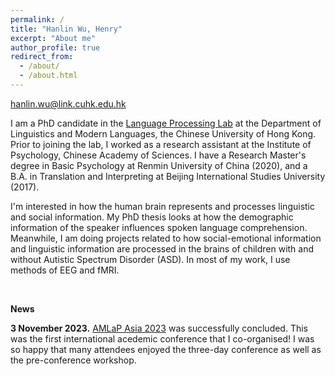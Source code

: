 ```yaml
---
permalink: /
title: "Hanlin Wu, Henry"
excerpt: "About me"
author_profile: true
redirect_from: 
  - /about/
  - /about.html
---
```


hanlin.wu@link.cuhk.edu.hk

I am a PhD candidate in the [Language Processing Lab](https://cuhklpl.github.io/index.html) at the Department of Linguistics and Modern Languages, the Chinese University of Hong Kong. Prior to joining the lab, I worked as a research assistant at the Institute of Psychology, Chinese Academy of Sciences. I have a Research Master's degree in Basic Psychology at Renmin University of China (2020), and a B.A. in Translation and Interpreting at Beijing International Studies University (2017).

I'm interested in how the human brain represents and processes linguistic and social information. My PhD thesis looks at how the demographic information of the speaker influences spoken language comprehension. Meanwhile, I am doing projects related to how social-emotional information and linguistic information are processed in the brains of children with and without Autistic Spectrum Disorder (ASD). In most of my work, I use methods of EEG and fMRI.

<br>

**News**

**3 November 2023.** [AMLaP Asia 2023](https://ling.cuhk.edu.hk/amlap.asia/) was successfully concluded. This was the first international acedemic conference that I co-organised! I was so happy that many attendees enjoyed the three-day conference as well as the pre-conference workshop.
